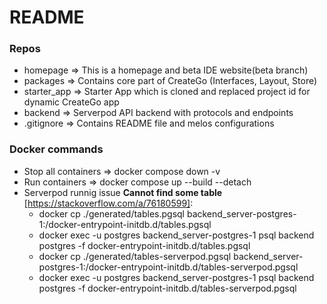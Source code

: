 # README

### Repos
* homepage => This is a homepage and beta IDE website(beta branch)
* packages => Contains core part of CreateGo (Interfaces, Layout, Store)
* starter_app => Starter App which is cloned and replaced project id for dynamic CreateGo app
* backend => Serverpod API backend with protocols and endpoints
* .gitignore => Contains README file and melos configurations

### Docker commands
* Stop all containers => docker compose down -v 
* Run containers => docker compose up --build --detach
* Serverpod runnig issue **Cannot find some table** [https://stackoverflow.com/a/76180599]:
    * docker cp ./generated/tables.pgsql backend_server-postgres-1:/docker-entrypoint-initdb.d/tables.pgsql
    * docker exec -u postgres backend_server-postgres-1 psql backend postgres -f docker-entrypoint-initdb.d/tables.pgsql
    * docker cp ./generated/tables-serverpod.pgsql backend_server-postgres-1:/docker-entrypoint-initdb.d/tables-serverpod.pgsql
    * docker exec -u postgres backend_server-postgres-1 psql backend postgres -f docker-entrypoint-initdb.d/tables-serverpod.pgsql
